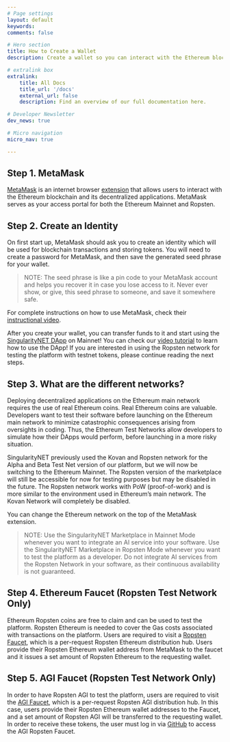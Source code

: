 ```yaml
---
# Page settings
layout: default
keywords:
comments: false

# Hero section
title: How to Create a Wallet
description: Create a wallet so you can interact with the Ethereum blockchain

# extralink box
extralink:
    title: All Docs
    title_url: '/docs'
    external_url: false
    description: Find an overview of our full documentation here.

# Developer Newsletter
dev_news: true

# Micro navigation
micro_nav: true

---
```


## Step 1. MetaMask

[MetaMask](https://metamask.io/) is an internet browser [extension](https://chrome.google.com/webstore/detail/metamask/nkbihfbeogaeaoehlefnkodbefgpgknn) that allows users to interact with the Ethereum blockchain and its decentralized applications. MetaMask serves as your access portal for both the Ethereum Mainnet and Ropsten.

## Step 2. Create an Identity

On first start up, MetaMask should ask you to create an identity which will be used for blockchain transactions and storing tokens. You will need to create a password for MetaMask, and then save the generated seed phrase for your wallet.

>NOTE: The seed phrase is like a pin code to your MetaMask account and helps you recover it in case you lose access to it. Never ever show, or give, this seed phrase to someone, and save it somewhere safe.

For complete instructions on how to use MetaMask, check their [instructional video](https://www.youtube.com/watch?time_continue=6&v=ZIGUC9JAAw8).

After you create your wallet, you can transfer funds to it and start using the [SingularityNET DApp](https://beta.singularitynet.io/) on Mainnet! You can check our [video tutorial](https://www.youtube.com/watch?v=j_9yLRQ1bE4) to learn how to use the DApp!
If you are interested in using the Ropsten network for testing the platform with testnet tokens, please continue reading the next steps.

## Step 3. What are the different networks?

Deploying decentralized applications on the Ethereum main network requires the use of real Ethereum coins. Real Ethereum coins are valuable. Developers want to test their software before launching on the Ethereum main network to minimize catastrophic consequences arising from oversights in coding. Thus, the Ethereum Test Networks allow developers to simulate how their DApps would perform, before launching in a more risky situation.

SingularityNET previously used the Kovan and Ropsten network for the Alpha and Beta Test Net version of our platform, but we will now be switching to the Ethereum Mainnet. The Ropsten version of the marketplace will still be accessible for now for testing purposes but may be disabled in the future. The Ropsten network works with PoW (proof-of-work) and is more similar to the environment used in Ethereum’s main network. The Kovan Network will completely be disabled.

You can change the Ethereum network on the top of the MetaMask extension.

>NOTE: Use the SingularityNET Marketplace in Mainnet Mode whenever you want to integrate an AI service into your software. Use the SingularityNET Marketplace in Ropsten Mode whenever you want to test the platform as a developer. Do not integrate AI services from the Ropsten Network in your software, as their continuous availability is not guaranteed.

## Step 4. Ethereum Faucet (Ropsten Test Network Only)

Ethereum Ropsten coins are free to claim and can be used to test the platform. Ropsten Ethereum is needed to cover the Gas costs associated with transactions on the platform. Users are required to visit a [Ropsten Faucet](https://faucet.ropsten.be/), which is a per-request Ropsten Ethereum distribution hub. Users provide their Ropsten Ethereum wallet address from MetaMask to the faucet and it issues a set amount of Ropsten Ethereum to the requesting wallet.

## Step 5. AGI Faucet (Ropsten Test Network Only)

In order to have Ropsten AGI to test the platform, users are required to visit the [AGI Faucet](https://faucet.singularitynet.io/), which is a per-request Ropsten AGI distribution hub. In this case, users provide their Ropsten Ethereum wallet addresses to the Faucet, and a set amount of Ropsten AGI will be transferred to the requesting wallet. In order to receive these tokens, the user must log in via [GitHub](https://github.com/) to access the AGI Ropsten Faucet.
